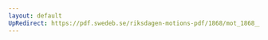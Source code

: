 ```yaml
---
layout: default
UpRedirect: https://pdf.swedeb.se/riksdagen-motions-pdf/1868/mot_1868__ak__00206/mot_1868__ak__00206_001.pdf
---
```


